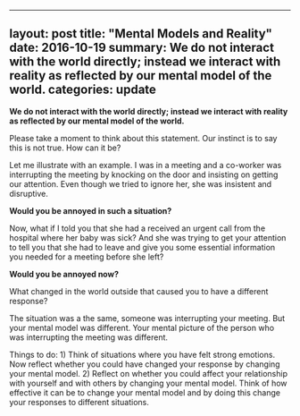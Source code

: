 
---
layout: post
title: "Mental Models and Reality"
date: 2016-10-19
summary: We do not interact with the world directly; instead we interact with reality as reflected by our mental model of the world.
categories:  update
---


__We do not interact with the world directly; instead we interact with reality as reflected by our mental model of the world.__

Please take a moment to think about this statement. Our instinct is to say this is not true.  How can it be?

Let me illustrate with an example. I was in a meeting and a co-worker was interrupting the meeting by knocking on the door and insisting on getting our attention.  Even though we tried to ignore her, she was insistent and disruptive.

__Would you be annoyed in such a situation?__

Now, what if I told you that she had a received an urgent call from the hospital where her baby was sick? And she was trying to get your attention to tell you that she had to leave and give you  some essential information you needed for a meeting before she left?

__Would you be annoyed now?__

What changed in the world outside that caused you to have a different response? 

The situation was a the same, someone was interrupting your meeting. But your mental model was different. Your mental picture of the person who was interrupting the meeting was different.

Things to do:
	1) Think of situations where you have felt strong emotions. Now reflect whether you could have changed your response by changing your mental model.
	2) Reflect on whether  you could affect your relationship with yourself and with others by changing your mental model.
Think of how effective it can be to change your mental model and by doing this change your responses to different situations.
